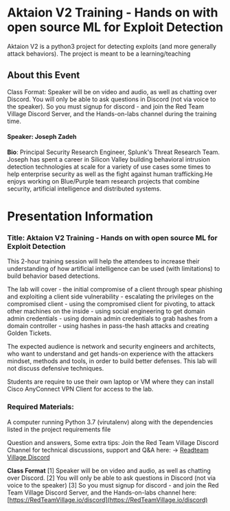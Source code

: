 # Aktaion V2 Training - Hands on with open source ML for Exploit Detection

Aktaion V2 is a python3 project for detecting exploits (and more generally attack behaviors). The project is meant to be a learning/teaching

## About this Event
Class Format: Speaker will be on video and audio, as well as chatting over Discord. 
You will only be able to ask questions in Discord (not via voice to the speaker). 
So you must signup for discord - and join the Red Team Village Discord Server, and the Hands-on-labs channel during the training time.

#### Speaker: Joseph Zadeh

**Bio**: Principal Security Research Engineer, Splunk's Threat Research Team.
Joseph has spent a career in Silicon Valley building behavioral intrusion detection technologies at scale for a 
variety of use cases some times to help enterprise security as well as the fight against human 
trafficking.He enjoys working on Blue/Purple team research projects that combine security, artificial intelligence and distributed systems.

# Presentation Information

### Title: Aktaion V2 Training - Hands on with open source ML for Exploit Detection

This 2-hour training session will help the attendees to increase their understanding of how artificial intelligence can be used (with limitations) to build behavior based detections.

The lab will cover - the initial compromise of a client through spear phishing and exploiting a client side vulnerability - 
escalating the privileges on the compromised client - using the compromised client for pivoting, to attack other machines on the inside - 
using social engineering to get domain admin credentials - using domain admin credentials to grab hashes from a domain controller - 
using hashes in pass-the hash attacks and creating Golden Tickets.

The expected audience is network and security engineers and architects, 
who want to understand and get hands-on experience with the attackers mindset, methods and tools, in order to build better defenses. 
This lab will not discuss defensive techniques.

Students are require to use their own laptop or VM where they can install Cisco AnyConnect VPN Client for access to the lab.

### Required Materials:

A computer running Python 3.7 (virutalenv) along with the dependencies listed in the project requirements file


Question and answers, Some extra tips:
Join the Red Team Village Discord Channel for technical discussions, support and Q&A here: -> [Readteam Village Discord](https://RedTeamVillage.io/discord)

**Class Format**
[1] Speaker will be on video and audio, as well as chatting over Discord.
[2] You will only be able to ask questions in Discord (not via voice to the speaker)
[3] So you must signup for discord - and join the Red Team Village Discord Server, and the Hands-on-labs channel here: [https://RedTeamVillage.io/discord](https://RedTeamVillage.io/discord)

